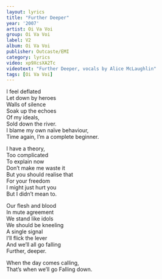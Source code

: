 ```yaml
---
layout: lyrics
title: "Further Deeper"
year: '2007'
artist: Oi Va Voi
group: Oi Va Voi
label: V2
album: Oi Va Voi
publisher: Outcaste/EMI
category: lyrics
video: xp9XcsXA2Tc
videotext: "Further Deeper, vocals by Alice McLaughlin"
tags: [Oi Va Voi]
---
```


I feel deflated  
Let down by heroes  
Walls of silence  
Soak up the echoes  
Of my ideals,  
Sold down the river.  
I blame my own naïve behaviour,  
Time again, I’m a complete beginner.  
  
I have a theory,  
Too complicated   
To explain now  
Don’t make me waste it  
But you should realise that  
For your freedom  
I might just hurt you  
But I didn’t mean to.  
  
Our flesh and blood  
In mute agreement  
We stand like idols  
We should be kneeling  
A single signal  
I’ll flick the lever  
And we’ll all go falling   
Further, deeper.  
  
When the day comes calling,   
That’s when we’ll go
Falling down.  